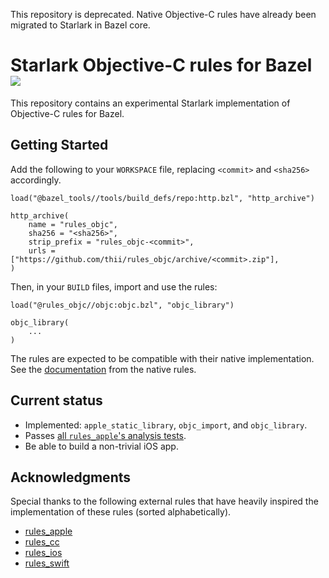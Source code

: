This repository is deprecated. Native Objective-C rules have already been migrated to Starlark in Bazel core.

# Starlark Objective-C rules for Bazel ![](https://github.com/thii/rules_objc/workflows/build/badge.svg)

This repository contains an experimental Starlark implementation of Objective-C
rules for Bazel.

## Getting Started

Add the following to your `WORKSPACE` file, replacing `<commit>` and `<sha256>`
accordingly.

```starlark
load("@bazel_tools//tools/build_defs/repo:http.bzl", "http_archive")

http_archive(
    name = "rules_objc",
    sha256 = "<sha256>",
    strip_prefix = "rules_objc-<commit>",
    urls = ["https://github.com/thii/rules_objc/archive/<commit>.zip"],
)
```

Then, in your `BUILD` files, import and use the rules:

```starlark
load("@rules_objc//objc:objc.bzl", "objc_library")

objc_library(
    ...
)
```

The rules are expected to be compatible with their native implementation. See
the
[documentation](https://docs.bazel.build/versions/master/be/objective-c.html)
from the native rules.

## Current status

- Implemented: `apple_static_library`, `objc_import`, and `objc_library`.
- Passes [all `rules_apple`'s analysis tests](test/run_rules_apple_tests.sh).
- Be able to build a non-trivial iOS app.

## Acknowledgments

Special thanks to the following external rules that have heavily inspired the
implementation of these rules (sorted alphabetically).

- [rules_apple](https://github.com/bazelbuild/rules_apple)
- [rules_cc](https://github.com/bazelbuild/rules_cc)
- [rules_ios](https://github.com/bazel-ios/rules_ios)
- [rules_swift](https://github.com/bazelbuild/rules_swift)
